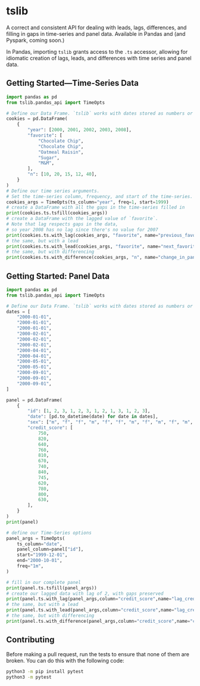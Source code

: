 # tslib
A correct and consistent API for dealing with leads, lags, differences, and filling in gaps in time-series and panel data. Available in Pandas and (and Pyspark, coming soon.)

In Pandas, importing `tslib` grants access to the `.ts` accessor, allowing for idiomatic creation of lags, leads, and differences with time series and panel data. 

## Getting Started—Time-Series Data
```python
import pandas as pd
from tslib.pandas_api import TimeOpts

# Define our Data Frame. `tslib` works with dates stored as numbers or as Pandas dates.
cookies = pd.DataFrame(
    {
        "year": [2000, 2001, 2002, 2003, 2008],
        "favorite": [
            "Chocolate Chip",
            "Chocolate Chip",
            "Oatmeal Raisin",
            "Sugar",
            "M&M",
        ],
        "n": [10, 20, 15, 12, 40],
    }
)
# Define our time series arguments. 
# Set the time-series column, frequency, and start of the time-series.
cookies_args = TimeOpts(ts_column="year", freq=1, start=1999)
# create a DataFrame with all the gaps in the time-series filled in
print(cookies.ts.tsfill(cookies_args))
# create a DataFrame with the lagged value of `favorite`. 
# Note that lag respects gaps in the data,
# so year 2008 has no lag since there's no value for 2007
print(cookies.ts.with_lag(cookies_args, "favorite", name="previous_favorite"))
# the same, but with a lead
print(cookies.ts.with_lead(cookies_args, "favorite", name="next_favorite"))
# the same, but with differencing
print(cookies.ts.with_difference(cookies_args, "n", name="change_in_panelists"))
```

## Getting Started: Panel Data
```python
import pandas as pd
from tslib.pandas_api import TimeOpts

# Define our Data Frame. `tslib` works with dates stored as numbers or as Pandas dates.
dates = [
    "2000-01-01",
    "2000-01-01",
    "2000-01-01",
    "2000-02-01",
    "2000-02-01",
    "2000-02-01",
    "2000-04-01",
    "2000-04-01",
    "2000-05-01",
    "2000-05-01",
    "2000-09-01",
    "2000-09-01",
    "2000-09-01",
]

panel = pd.DataFrame(
    {
        "id": [1, 2, 3, 1, 2, 3, 1, 2, 1, 3, 1, 2, 3],
        "date": [pd.to_datetime(date) for date in dates],
        "sex": ["m", "f", "f", "m", "f", "f", "m", "f", "m", "f", "m", "f", "f"],
        "credit_score": [
            750,
            820,
            640,
            760,
            810,
            670,
            740,
            840,
            745,
            620,
            780,
            800,
            630,
        ],
    }
)
print(panel)

# define our Time-Series options
panel_args = TimeOpts(
    ts_column="date",
    panel_column=panel["id"],
    start="1999-12-01",
    end="2000-10-01",
    freq="1m",
)

# fill in our complete panel
print(panel.ts.tsfill(panel_args))
# create our lagged data with lag of 2, with gaps preserved
print(panel.ts.with_lag(panel_args,column="credit_score",name="lag_credit",back=2))
# the same, but with a lead
print(panel.ts.with_lead(panel_args,column="credit_score",name="lag_credit",forward=2))
# the same, but with differencing
print(panel.ts.with_difference(panel_args,column="credit_score",name="credit_change",back=2))
```

## Contributing

Before making a pull request, run the tests to ensure that none of them are broken. You can do 
this with the following code:
```bash
python3 -m pip install pytest
python3 -m pytest
```

